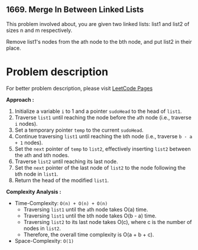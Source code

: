 ## 1669. Merge In Between Linked Lists

This problem involved about, you are given two linked lists: list1 and list2 of sizes n and m respectively.

Remove list1's nodes from the ath node to the bth node, and put list2 in their place.

# Problem description

For better problem description, please visit [LeetCode Pages](https://leetcode.com/problems/merge-in-between-linked-lists/description)

**Approach :**<br/>

1. Initialize a variable `i` to 1 and a pointer `sudoHead` to the head of `list1`.
2. Traverse `list1` until reaching the node before the `a`th node (i.e., traverse `i` nodes).
3. Set a temporary pointer `temp` to the current `sudoHead`.
4. Continue traversing `list1` until reaching the `b`th node (i.e., traverse `b - a + 1` nodes).
5. Set the `next` pointer of `temp` to `list2`, effectively inserting `list2` between the `a`th and `b`th nodes.
6. Traverse `list2` until reaching its last node.
7. Set the `next` pointer of the last node of `list2` to the node following the `b`th node in `list1`.
8. Return the head of the modified `list1`.

**Complexity Analysis :**<br/>

-   Time-Complexity: `O(n) + O(n) + O(n)`
    -   Traversing `list1` until the `a`th node takes O(a) time.
    -   Traversing `list1` until the `b`th node takes O(b - a) time.
    -   Traversing `list2` to its last node takes O(c), where c is the number of nodes in `list2`.
    -   Therefore, the overall time complexity is O(a + b + c).
-   Space-Complexity: `O(1)`
